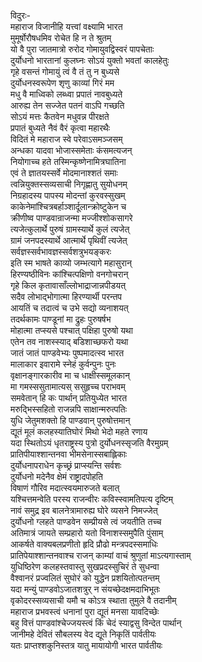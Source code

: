 विदुरः-  
महाराज विजानीहि यत्त्वां वक्ष्यामि भारत  
मुमूर्षोरौषधमिव रोचेत हि न ते श्रुतम्  
यो वै पुरा जातमात्रो रुरोद गोमायुवद्विस्वरं पापचेताः  
दुर्योधनो भारतानां कुलघ्नः सोऽयं युक्तो भवतां कालहेतुः  
गृहे वसन्तं गोमायुं त्वं वै तं तु न बुध्यसे  
दुर्योधनस्वरूपेण शृणु काव्यां गिरं मम  
मधु वै माध्विको लब्ध्वा प्रपातं नावबुध्यते  
आरुह्य तेन सज्जेत पतनं वाऽपि गच्छति  
सोऽयं मत्तः कैतवेन मधुवन्न पीरक्षते  
प्रपातं बुध्यते नैवं वैरं कृत्वा महारथैः  
विदितं मे महाराज स्वे परेवाऽसमञ्जसम्  
अन्धका यादवा भोजास्समेताः कंसमत्यजन्  
नियोगाच्च हते तस्मिन्कृष्णेनामित्रघातिना  
एवं ते ज्ञातयस्सर्वे मोदमानाश्शतं समाः  
त्वन्नियुक्तस्सव्यसाची निगृह्णातु सुयोधनम्  
निग्रहादस्य पापस्य मोदन्तां कुरवस्सुखम्  
काकेनेमांश्चित्रबर्हाञ्शार्दूलान्क्रोष्टुकेन च  
क्रीणीष्व पाण्डवान्राजन्मा मज्जीश्शोकसागरे  
त्यजेत्कुलार्थे पुरुषं ग्रामस्यार्थे कुलं त्यजेत्  
ग्रामं जनपदस्यार्थे आत्मार्थे पृथिवीं त्यजेत्  
सर्वज्ञस्सर्वभावज्ञस्सर्वशत्रुभयङ्करः  
इति स्म भाषते काव्यो जम्भत्यागे महासुरान्  
हिरण्यष्ठीविनः कांश्चित्पक्षिणो वनगोचरान्  
गृहे किल कृतावासाँल्लोभाद्राजान्नपीडयत्  
सदैव लोभाद्भोगात्मा हिरण्यार्थी परन्तप  
आयतिं च तदात्वं च उभे सद्यो व्यनाशयत्  
तदर्थकामः पाण्डूनां मा द्रुहः पुरुषर्षभ  
मोहात्मा तप्स्यसे पश्चात् पक्षिहा पुरुषो यथा  
एतेन तव नाशस्स्याद् बडिशाच्छफरो यथा  
जातं जातं पाण्डवेभ्यः पुष्पमादत्स्व भारत  
मालाकार इवारामे स्नेहं कुर्वन्पुनः पुनः  
वृक्षानङ्गारकारीव मा च धाक्षीस्समूलकान्  
मा गमस्ससुतामात्यस् ससुहृच्च पराभवम्  
समवेतान् हि कः पार्थान् प्रतियुध्येत भारत  
मरुद्भिस्सहितो राजन्नपि साक्षान्मरुत्पतिः  
युधि जेतुमशक्तो हि पाण्डवान् पुरुषोत्तमान्  
द्यूतं मूलं कलहस्यातिघोरं मिथो भेदो महते रणाय  
यदा स्थितोऽयं धृतराष्ट्रस्य पुत्रो दुर्योधनस्सृजति वैरमुग्रम्  
प्रातिपीयाश्शान्तनवा भीमसेनास्सबाह्लिकाः  
दुर्योधनापराधेन कृच्छ्रं प्राप्स्यन्ति सर्वशः  
दुर्योधनो मदेनैव क्षेमं राष्ट्रादपोहति  
विषाणं गौरिव मदात्स्वयमारुजते बलात्  
यश्चित्तमन्वेति परस्य राजन्वीरः कविस्स्वामतिपत्य दृष्टिम्  
नावं समुद्र इव बालनेत्रामारुह्य घोरे व्यसने निमज्जेत्  
दुर्योधनो ग्लहते पाण्डवेन सम्प्रीयसे त्वं जयतीति तच्च  
अतिमात्रं जायते सम्प्रहारो यतो विनाशस्समुपैति पुंसाम्  
आकर्षते वाक्यबलप्रणीतो हृदि प्रौढो मन्त्रपदस्समाधिः  
प्रातिपेयाश्शान्तनवाश्च राजन्  काम्यां वाचं श्रुणुतां माऽत्यगास्ताम्  
युधिष्ठिरेण कलहस्तवास्तु सुखप्रदस्सुचिरं ते सुधन्वा  
वैश्वानरं प्रज्वलितं सुघोरं को युद्धेन प्रशयितोत्पतन्तम्  
यदा मन्युं पाण्डवोऽजातशत्रुर् न संयच्छेदक्षमदाभिभूतः  
वृकोदरस्सव्यसाची यमौ च कोऽत्र स्थाता तुमुले वै तदानीम्  
महाराज प्रभवस्त्वं धनानां पुरा द्यूतं मनसा यावदिच्छेः  
बहु वित्तं पाण्डवांश्चेज्जयस्त्वं किं चेदं स्याद्वसु विन्देत पार्थान्  
जानीमहे देवितं सौबलस्य वेद द्यूते निकृतिं पार्वतीयः  
यतः प्राप्तश्शकुनिस्तत्र यातु मायायोगी भारत पार्वतीयः  
